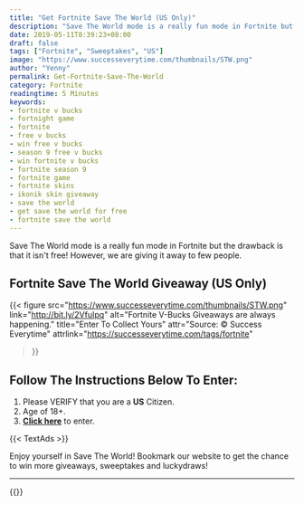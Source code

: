 ```yaml
---
title: "Get Fortnite Save The World (US Only)"
description: "Save The World mode is a really fun mode in Fortnite but the drawback is that it isn't free! However, we are giving it away to few people."
date: 2019-05-11T8:39:23+08:00
draft: false
tags: ["Fortnite", "Sweeptakes", "US"]
image: "https://www.successeverytime.com/thumbnails/STW.png"
author: "Yenny"
permalink: Get-Fortnite-Save-The-World
category: Fortnite
readingtime: 5 Minutes
keywords:
- fortnite v bucks
- fortnight game
- fortnite
- free v bucks
- win free v bucks
- season 9 free v bucks
- win fortnite v bucks
- fortnite season 9
- fortnite game
- fortnite skins
- ikonik skin giveaway
- save the world
- get save the world for free
- fortnite save the world
---
```


Save The World mode is a really fun mode in Fortnite but the drawback is that it isn't free! However, we are giving it away to few people.

<!--more-->

## Fortnite Save The World Giveaway (US Only)

{{< figure
    src="https://www.successeverytime.com/thumbnails/STW.png"
    link="http://bit.ly/2VfuIpq"
    alt="Fortnite V-Bucks Giveaways are always happening."
    title="Enter To Collect Yours"
    attr="Source: © Success Everytime"
    attrlink="https://successeverytime.com/tags/fortnite"
>}}


## Follow The Instructions Below To Enter:

 1. Please VERIFY that you are a <b>US</b> Citizen.
 2. Age of 18+.
 3. <b><a href="http://bit.ly/2VfuIpq">Click here</a></b> to enter.  

 {{< TextAds >}}

 Enjoy yourself in Save The World! Bookmark our website to get the chance to win more giveaways, sweeptakes and luckydraws!

 <hr>

 {{<footer-text >}}

